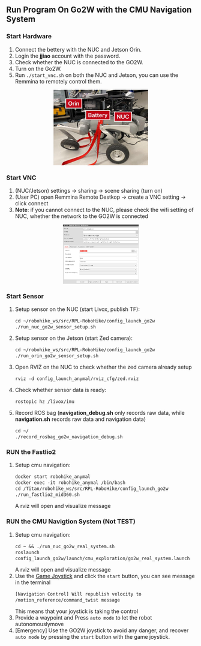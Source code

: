 ## Run Program On Go2W with the CMU Navigation System

### Start Hardware
1. Connect the bettery with the NUC and Jetson Orin.
2. Login the **jjiao** account with the password.
3. Check whether the NUC is connected to the GO2W.
4. Turn on the Go2W.
5. Run ```./start_vnc.sh``` on both the NUC and Jetson, you can use the Remmina to remotely control them.
<div align="center">
  <a href="">
    <img align="center" src="image/go2w_hardware.jpeg" width="50%" alt="go2w_hardware">
  </a> 
</div>

### Start VNC
1. (NUC/Jetson) settings -> sharing -> scene sharing (turn on)
2. (User PC) open Remmina Remote Destkop -> create a VNC setting -> click connect
3. **Note**: if you cannot connect to the NUC, please check the wifi setting of NUC, whether the network to the GO2W is connected
<div align="center">
  <a href="">
    <img align="center" src="image/go2w_vnc_setting.png" width="40%" alt="go2w_vnc_setting">
  </a> 
</div>

### Start Sensor
1. Setup sensor on the NUC (start Livox, publish TF): 
   ```
   cd ~/robohike_ws/src/RPL-RoboHike/config_launch_go2w
   ./run_nuc_go2w_sensor_setup.sh
   ```

2. Setup sensor on the Jetson (start Zed camera): 
   ```
   cd ~/robohike_ws/src/RPL-RoboHike/config_launch_go2w
   ./run_orin_go2w_sensor_setup.sh
   ```

3. Open RVIZ on the NUC to check whether the zed camera already setup

   ```
   rviz -d config_launch_anymal/rviz_cfg/zed.rviz
   ```

4. Check whether sensor data is ready:

   ``````
   rostopic hz /livox/imu
   ``````

5. Record ROS bag (**navigation_debug.sh** only records raw data, while **navigation.sh** records raw data and navigation data)

   ``````
   cd ~/
   ./record_rosbag_go2w_navigation_debug.sh
   ``````

### RUN the Fastlio2

1. Setup cmu navigation:
   ```
   docker start robohike_anymal
   docker exec -it robohike_anymal /bin/bash
   cd /Titan/robohike_ws/src/RPL-RoboHike/config_launch_go2w
   ./run_fastlio2_mid360.sh
   ```
   A rviz will open and visualize message

<!-- TODO -->
### RUN the CMU Navigtion System (Not TEST)

1. Setup cmu navigation:
   ```
   cd ~ && ./run_nuc_go2w_real_system.sh
   roslaunch config_launch_go2w/launch/cmu_exploration/go2w_real_system.launch
   ```
   A rviz will open and visualize message
2. Use the [Game Joystick](image/joystick_esm9013_description.png) and click the ```start``` button, you can see message in the terminal
   ```
   [Navigation Control] Will republish velocity to /motion_reference/command_twist message
   ```
   This means that your joystick is taking the control
3. Provide a waypoint and Press ```auto mode``` to let the robot autonomouslymove
4. [Emergency] Use the GO2W joystick to avoid any danger, and recover ```auto mode``` by pressing the ```start``` button with the game joystick.

